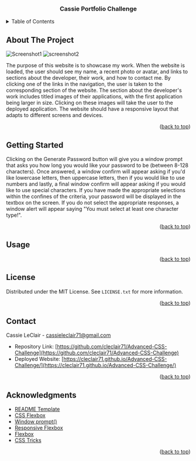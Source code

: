 

<a name="readme-top"></a>

<!-- PROJECT LOGO -->

  <h3 align="center">Cassie Portfolio Challenge</h3>

<!-- TABLE OF CONTENTS -->
<details>
  <summary>Table of Contents</summary>
  <ol>
    <li>
      <a href="#about-the-project">About The Project</a>
    </li>
    <li>
      <a href="#getting-started">Getting Started</a>
    </li>
    <li><a href="#usage">Usage</a></li>
    <li><a href="#roadmap">Roadmap</a></li>
    <li><a href="#contributing">Contributing</a></li>
    <li><a href="#license">License</a></li>
    <li><a href="#contact">Contact</a></li>
    <li><a href="#acknowledgments">Acknowledgments</a></li>
  </ol>
</details>

<!-- ABOUT THE PROJECT -->
## About The Project

![Screenshot1](https://user-images.githubusercontent.com/76407605/211167999-140c2d21-bc1c-4b95-a401-787cb06fc422.JPG)
![screenshot2](https://user-images.githubusercontent.com/76407605/211168004-3cca2f35-2649-42b0-b168-4a5d2a7d11ac.JPG)

The purpose of this website is to showcase my work. When the website is loaded, the user should see my name, a recent photo or avatar, and links to sections about the developer, their work, and how to contact me. By clicking one of the links in the navigation, the user is taken to the corresponding section of the website. The section about the developer's work includes titled images of their applications, with the first application being larger in size. Clicking on these images will take the user to the deployed application. The website should have a responsive layout that adapts to different screens and devices.

<p align="right">(<a href="#readme-top">back to top</a>)</p>

<!-- GETTING STARTED -->
## Getting Started

Clicking on the Generate Password button will give you a window prompt that asks you how long you would like your password to be (between 8-128 characters). Once answered, a window confirm will appear asking if you'd like lowercase letters, then uppercase letters, then if you would like to use numbers and lastly, a final window confirm will appear asking if you would like to use special characters. If you have made the appropriate selections within the confines of the criteria, your password will be displayed in the textbox on the screen. If you do not select the appropriate responses, a window alert will appear saying "You must select at least one character type!".

<p align="right">(<a href="#readme-top">back to top</a>)</p>



<!-- USAGE EXAMPLES -->
## Usage

<p align="right">(<a href="#readme-top">back to top</a>)</p>



<!-- LICENSE -->
## License

Distributed under the MIT License. See `LICENSE.txt` for more information.

<p align="right">(<a href="#readme-top">back to top</a>)</p>



<!-- CONTACT -->
## Contact

Cassie LeClair - cassieleclair71@gmail.com
* Repository Link: [https://github.com/cleclair71/Advanced-CSS-Challenge](https://github.com/cleclair71/Advanced-CSS-Challenge)
 * Deployed Website: [https://cleclair71.github.io/Advanced-CSS-Challenge/](https://cleclair71.github.io/Advanced-CSS-Challenge/)

<p align="right">(<a href="#readme-top">back to top</a>)</p>



<!-- ACKNOWLEDGMENTS -->
## Acknowledgments

* [README Template](https://github.com/othneildrew/Best-README-Template)
* [CSS Flexbox](https://codecoda.com/en/blog/entry/css-layout-grid-vs-flexbox)
* [Window prompt()](https://www.w3schools.com/jsref/met_win_prompt.asp)
* [Responsive Flexbox](https://www.developerdrive.com/responsive-image-gallery-flexbox/)
* [Flexbox](https://tobiasahlin.com/blog/common-flexbox-patterns/Keyboard#:~:text=An%20element%20is%20clickable%20if,for%20both%20types%20of%20events)
* [CSS Tricks](https://css-tricks.com/how-do-you-make-a-layout-with-pictures-down-one-side-of-a-page-matched-up-with-paragraphs-on-the-other-side/)

<p align="right">(<a href="#readme-top">back to top</a>)</p>

